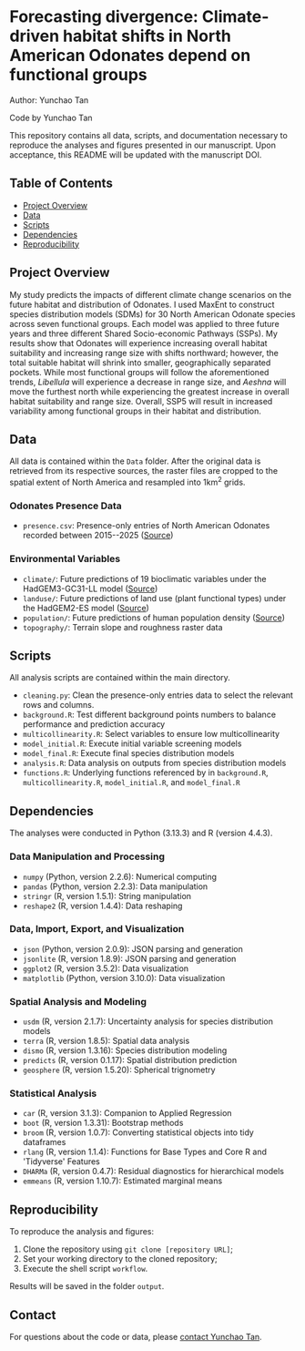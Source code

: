 # Forecasting divergence: Climate-driven habitat shifts in North American Odonates depend on functional groups

Author: Yunchao Tan

Code by Yunchao Tan

This repository contains all data, scripts, and documentation necessary to reproduce the analyses and figures presented in our manuscript. Upon acceptance, this README will be updated with the manuscript DOI.


## Table of Contents

- [Project Overview](#project-overview)
- [Data](#data)
- [Scripts](#scripts)
- [Dependencies](#dependencies)
- [Reproducibility](#reproducibility)


## Project Overview

My study predicts the impacts of different climate change scenarios on the future habitat and distribution of Odonates. I used MaxEnt to construct species distribution models (SDMs) for 30 North American Odonate species across seven functional groups. Each model was applied to three future years and three different Shared Socio-economic Pathways (SSPs). My results show that Odonates will experience increasing overall habitat suitability and increasing range size with shifts northward; however, the total suitable habitat will shrink into smaller, geographically separated pockets. While most functional groups will follow the aforementioned trends, *Libellula* will experience a decrease in range size, and *Aeshna* will move the furthest north while experiencing the greatest increase in overall habitat suitability and range size. Overall, SSP5 will result in increased variability among functional groups in their habitat and distribution.


## Data

All data is contained within the `Data` folder. After the original data is retrieved from its respective sources, the raster files are cropped to the spatial extent of North America and resampled into $1 \mathrm{km^2}$ grids.

### Odonates Presence Data

- `presence.csv`: Presence-only entries of North American Odonates recorded between 2015--2025 ([Source](https://doi.org/10.15468/dl.rj2qh2))

### Environmental Variables

- `climate/`: Future predictions of 19 bioclimatic variables under the HadGEM3-GC31-LL model ([Source](https://www.worldclim.org/data/cmip6/cmip6_clim2.5m.html))
- `landuse/`: Future predictions of land use (plant functional types) under the HadGEM2-ES model ([Source](https://doi.org/10.1038/s41597-020-00669-x))
- `population/`: Future predictions of human population density ([Source](https://doi.org/10.1073/pnas.2002557117))
- `topography/`: Terrain slope and roughness raster data


## Scripts

All analysis scripts are contained within the main directory.

- `cleaning.py`: Clean the presence-only entries data to select the relevant rows and columns.
- `background.R`: Test different background points numbers to balance performance and prediction accuracy
- `multicollinearity.R`: Select variables to ensure low multicollinearity
- `model_initial.R`: Execute initial variable screening models
- `model_final.R`: Execute final species distribution models
- `analysis.R`: Data analysis on outputs from species distribution models
- `functions.R`: Underlying functions referenced by in `background.R`, `multicollinearity.R`, `model_initial.R`, and `model_final.R`


## Dependencies

The analyses were conducted in Python (3.13.3) and R (version 4.4.3).

### Data Manipulation and Processing
- `numpy` (Python, version 2.2.6): Numerical computing
- `pandas` (Python, version 2.2.3): Data manipulation
- `stringr` (R, version 1.5.1): String manipulation
- `reshape2` (R, version 1.4.4): Data reshaping

### Data, Import, Export, and Visualization
- `json` (Python, version 2.0.9): JSON parsing and generation
- `jsonlite` (R, version 1.8.9): JSON parsing and generation
- `ggplot2` (R, version 3.5.2): Data visualization
- `matplotlib` (Python, version 3.10.0): Data visualization

### Spatial Analysis and Modeling
- `usdm` (R, version 2.1.7): Uncertainty analysis for species distribution models
- `terra` (R, version 1.8.5): Spatial data analysis
- `dismo` (R, version 1.3.16): Species distribution modeling
- `predicts` (R, version 0.1.17): Spatial distribution prediction
- `geosphere` (R, version 1.5.20): Spherical trignometry

### Statistical Analysis
- `car` (R, version 3.1.3): Companion to Applied Regression
- `boot` (R, version 1.3.31): Bootstrap methods
- `broom` (R, version 1.0.7): Converting statistical objects into tidy dataframes
- `rlang` (R, version 1.1.4): Functions for Base Types and Core R and 'Tidyverse' Features
- `DHARMa` (R, version 0.4.7): Residual diagnostics for hierarchical models
- `emmeans` (R, version 1.10.7): Estimated marginal means


## Reproducibility

To reproduce the analysis and figures:

1. Clone the repository using `git clone [repository URL]`;
2. Set your working directory to the cloned repository;
3. Execute the shell script `workflow`.

Results will be saved in the folder `output`.


## Contact

For questions about the code or data, please [contact Yunchao Tan](mailto:albert.yunchao.tan@gmail.com).
